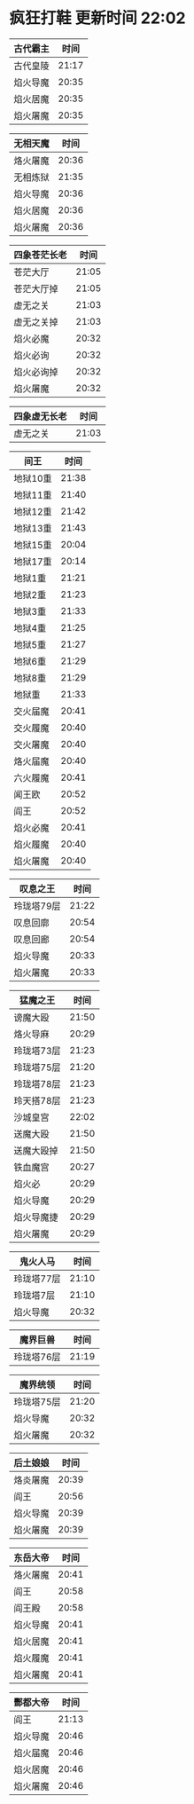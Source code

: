 # 疯狂打鞋 更新时间 22:02

| 古代霸主   | 时间    |
|--------|-------|
| 古代皇陵 | 21:17 |
| 焰火导魔 | 20:35 |
| 焰火居魔 | 20:35 |
| 焰火屠魔 | 20:35 |

| 无相天魔   | 时间    |
|--------|-------|
| 烙火屠魔 | 20:36 |
| 无相炼狱 | 21:35 |
| 焰火导魔 | 20:36 |
| 焰火居魔 | 20:36 |
| 焰火屠魔 | 20:36 |

| 四象苍茫长老   | 时间    |
|--------|-------|
| 苍茫大厅 | 21:05 |
| 苍茫大厅掉 | 21:05 |
| 虚无之关 | 21:03 |
| 虚无之关掉 | 21:03 |
| 焰火必魔 | 20:32 |
| 焰火必询 | 20:32 |
| 焰火必询掉 | 20:32 |
| 焰火屠魔 | 20:32 |

| 四象虚无长老   | 时间    |
|--------|-------|
| 虚无之关 | 21:03 |

| 间王   | 时间    |
|--------|-------|
| 地狱10重 | 21:38 |
| 地狱11重 | 21:40 |
| 地狱12重 | 21:42 |
| 地狱13重 | 21:43 |
| 地狱15重 | 20:04 |
| 地狱17重 | 20:14 |
| 地狱1重 | 21:21 |
| 地狱2重 | 21:23 |
| 地狱3重 | 21:33 |
| 地狱4重 | 21:25 |
| 地狱5重 | 21:27 |
| 地狱6重 | 21:29 |
| 地狱8重 | 21:29 |
| 地狱重 | 21:33 |
| 交火届魔 | 20:41 |
| 交火履魔 | 20:40 |
| 交火屠魔 | 20:40 |
| 烙火届魔 | 20:40 |
| 六火履魔 | 20:41 |
| 闻王欧 | 20:52 |
| 阎王 | 20:52 |
| 焰火必魔 | 20:41 |
| 焰火履魔 | 20:40 |
| 焰火屠魔 | 20:40 |

| 叹息之王   | 时间    |
|--------|-------|
| 玲珑塔79层 | 21:22 |
| 叹息回廓 | 20:54 |
| 叹息回廊 | 20:54 |
| 焰火导魔 | 20:33 |
| 焰火屠魔 | 20:33 |

| 猛魔之王   | 时间    |
|--------|-------|
| 谤魔大殴 | 21:50 |
| 烙火导麻 | 20:29 |
| 玲珑塔73层 | 21:23 |
| 玲珑塔75层 | 21:20 |
| 玲珑塔78层 | 21:23 |
| 玲天搭78层 | 21:23 |
| 沙城皇宫 | 22:02 |
| 送魔大殴 | 21:50 |
| 送魔大殴掉 | 21:50 |
| 铁血魔宫 | 20:27 |
| 焰火必 | 20:29 |
| 焰火导魔 | 20:29 |
| 焰火导魔捷 | 20:29 |
| 焰火屠魔 | 20:29 |

| 鬼火人马   | 时间    |
|--------|-------|
| 玲珑塔77层 | 21:10 |
| 玲珑塔7层 | 21:10 |
| 焰火导魔 | 20:32 |

| 魔界巨兽   | 时间    |
|--------|-------|
| 玲珑塔76层 | 21:19 |

| 魔界统领   | 时间    |
|--------|-------|
| 玲珑塔75层 | 21:20 |
| 焰火导魔 | 20:32 |
| 焰火屠魔 | 20:32 |

| 后土娘娘   | 时间    |
|--------|-------|
| 烙炎屠魔 | 20:39 |
| 阎王 | 20:56 |
| 焰火导魔 | 20:39 |
| 焰火屠魔 | 20:39 |

| 东岳大帝   | 时间    |
|--------|-------|
| 烙火屠魔 | 20:41 |
| 阎王 | 20:58 |
| 阎王殿 | 20:58 |
| 焰火导魔 | 20:41 |
| 焰火居魔 | 20:41 |
| 焰火履魔 | 20:41 |
| 焰火屠魔 | 20:41 |

| 酆都大帝   | 时间    |
|--------|-------|
| 阎王 | 21:13 |
| 焰火导魔 | 20:46 |
| 焰火届魔 | 20:46 |
| 焰火居魔 | 20:46 |
| 焰火屠魔 | 20:46 |